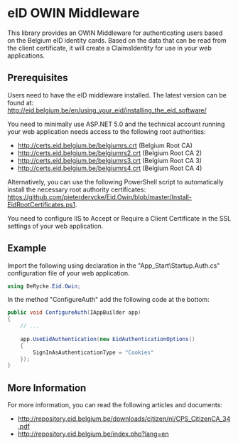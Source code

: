 # eID OWIN Middleware
This library provides an OWIN Middleware for authenticating users based on the Belgium eID identity cards. Based on the data that can be read from the client certificate, it will create a ClaimsIdentity for use in your web applications.

## Prerequisites
Users need to have the eID middleware installed. The latest version can be found at: http://eid.belgium.be/en/using_your_eid/installing_the_eid_software/

You need to minimally use ASP.NET 5.0 and the technical account running your web application needs access to the following root authorities:
* http://certs.eid.belgium.be/belgiumrs.crt (Belgium Root CA)
* http://certs.eid.belgium.be/belgiumrs2.crt (Belgium Root CA 2)
* http://certs.eid.belgium.be/belgiumrs3.crt (Belgium Root CA 3)
* http://certs.eid.belgium.be/belgiumrs4.crt (Belgium Root CA 4)

Alternatively, you can use the following PowerShell script to automatically install the necessary root authority certificates: https://github.com/pieterderycke/Eid.Owin/blob/master/Install-EidRootCertificates.ps1.

You need to configure IIS to Accept or Require a Client Certificate in the SSL settings of your web application.

## Example
Import the following using declaration in the "App_Start\Startup.Auth.cs" configuration file of your web application.

```csharp
using DeRycke.Eid.Owin;
```

In the method "ConfigureAuth" add the following code at the bottom:

```csharp
public void ConfigureAuth(IAppBuilder app)
{
	// ...
	
	app.UseEidAuthentication(new EidAuthenticationOptions() 
	{
		SignInAsAuthenticationType = "Cookies"
	});
}	
```

## More Information
For more information, you can read the following articles and documents:
* http://repository.eid.belgium.be/downloads/citizen/nl/CPS_CitizenCA_34.pdf
* http://repository.eid.belgium.be/index.php?lang=en